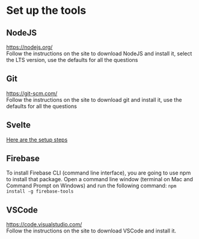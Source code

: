 # Set up the tools
## NodeJS
https://nodejs.org/ \
Follow the instructions on the site to download NodeJS and install it, select the LTS version, use the defaults for all the questions
## Git
https://git-scm.com/ \
Follow the instructions on the site to download git and install it, use the defaults for all the questions
## Svelte
[Here are the setup steps](./SvelteInit.md)
## Firebase
To install Firebase CLI (command line interface), you are going to use npm to install that package. Open a command line window (terminal on Mac and Command Prompt on Windows) and run the following command:
`npm install -g firebase-tools`
## VSCode
https://code.visualstudio.com/ \
Follow the instructions on the site to download VSCode and install it.